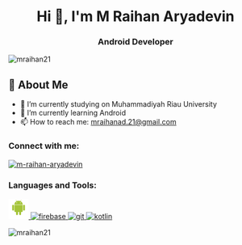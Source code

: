 ### <h1 align="center">Hi 👋, I'm M Raihan Aryadevin</h1>
<h3 align="center">Android Developer</h3>

<p align="left"> <img src="https://komarev.com/ghpvc/?username=mraihan21&label=Profile%20views&color=0e75b6&style=flat" alt="mraihan21" /> </p>

## 📝 About Me
- 🔭 I’m currently studying on Muhammadiyah Riau University
- 🌱 I’m currently learning Android
- 📫 How to reach me: mraihanad.21@gmail.com

<h3 align="left">Connect with me:</h3>
<p align="left">
<a href="https://linkedin.com/in/m-raihan-aryadevin" target="blank"><img align="center" src="https://raw.githubusercontent.com/rahuldkjain/github-profile-readme-generator/master/src/images/icons/Social/linked-in-alt.svg" alt="m-raihan-aryadevin" height="30" width="40" /></a>
</p>

<h3 align="left">Languages and Tools:</h3>
<p align="left"> <a href="https://developer.android.com" target="_blank" rel="noreferrer"> <img src="https://raw.githubusercontent.com/devicons/devicon/master/icons/android/android-original-wordmark.svg" alt="android" width="40" height="40"/> </a> <a href="https://firebase.google.com/" target="_blank" rel="noreferrer"> <img src="https://www.vectorlogo.zone/logos/firebase/firebase-icon.svg" alt="firebase" width="40" height="40"/> </a> <a href="https://git-scm.com/" target="_blank" rel="noreferrer"> <img src="https://www.vectorlogo.zone/logos/git-scm/git-scm-icon.svg" alt="git" width="40" height="40"/> </a> <a href="https://kotlinlang.org" target="_blank" rel="noreferrer"> <img src="https://www.vectorlogo.zone/logos/kotlinlang/kotlinlang-icon.svg" alt="kotlin" width="40" height="40"/> </a> </p>

<p><img align="center" src="https://github-readme-stats.vercel.app/api/top-langs?username=mraihan21&show_icons=true&locale=en&layout=compact" alt="mraihan21" /></p>
